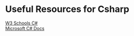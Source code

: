 # Useful Resources for Csharp
[W3 Schools C#](https://www.w3schools.com/cs/index.php) <br />
[Microsoft C# Docs](https://docs.microsoft.com/en-us/dotnet/csharp/)<br />
